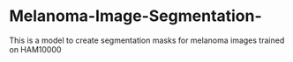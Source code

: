 # Melanoma-Image-Segmentation-
This is a model to create segmentation masks for melanoma images trained on HAM10000
